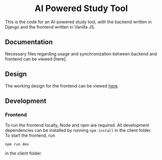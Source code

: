 <h1 align=center>AI Powered Study Tool</h1>

This is the code for an AI-powered study tool, with the backend written in Django and the frontend written in Vanilla JS.

## Documentation

Necessary files regarding usage and synchronization between backend and frontend can be viewed [here].

## Design

The working design for the frontend can be viewed [here](https://www.figma.com/file/kodOuQmKGvDtKwKWiS2hbR/Quiz-App?type=design&node-id=0%3A1&mode=design&t=OcTgSuVqgs0mNUBj-1).

## Development

### Frontend

To run the frontend locally, Node and npm are required. All development dependencies can be installed by running `npm install` in the client folder. To start the frontend, run

```shell
npm run dev
```

in the client folder.
